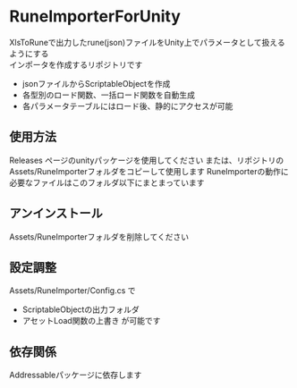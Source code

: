 # RuneImporterForUnity
XlsToRuneで出力したrune(json)ファイルをUnity上でパラメータとして扱えるようにする<br>
インポータを作成するリポジトリです
- jsonファイルからScriptableObjectを作成
- 各型別のロード関数、一括ロード関数を自動生成
- 各パラメータテーブルにはロード後、静的にアクセスが可能

## 使用方法
Releases ページのunityパッケージを使用してください
または、リポジトリのAssets/RuneImporterフォルダをコピーして使用します
RuneImporterの動作に必要なファイルはこのフォルダ以下にまとまっています

## アンインストール
Assets/RuneImporterフォルダを削除してください

## 設定調整
Assets/RuneImporter/Config.cs で
- ScriptableObjectの出力フォルダ
- アセットLoad関数の上書き
が可能です

## 依存関係
Addressableパッケージに依存します

